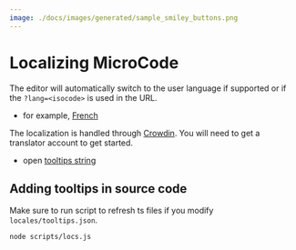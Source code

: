 ```yaml
---
image: ./docs/images/generated/sample_smiley_buttons.png
---
```


# Localizing MicroCode

The editor will automatically switch to the user language if supported or if the `?lang=<isocode>` is used in the URL.

-   for example, [French](../?lang=fr)

The localization is handled through [Crowdin](https://crowdin.com). You will need to get a translator account to get started.

-   open [tooltips string](https://crowdin.com/translate/makecode/12056)

## Adding tooltips in source code

Make sure to run script to refresh ts files if you modify `locales/tooltips.json`.

```bash
node scripts/locs.js
```
